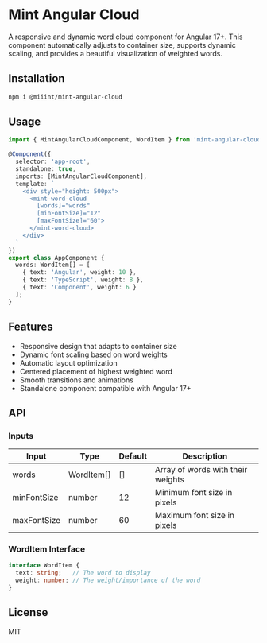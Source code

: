 # Mint Angular Cloud

A responsive and dynamic word cloud component for Angular 17+. This component automatically adjusts to container size, supports dynamic scaling, and provides a beautiful visualization of weighted words.

## Installation

```bash
npm i @miiint/mint-angular-cloud
```

## Usage

```typescript
import { MintAngularCloudComponent, WordItem } from 'mint-angular-cloud';

@Component({
  selector: 'app-root',
  standalone: true,
  imports: [MintAngularCloudComponent],
  template: `
    <div style="height: 500px">
      <mint-word-cloud 
        [words]="words"
        [minFontSize]="12"
        [maxFontSize]="60">
      </mint-word-cloud>
    </div>
  `
})
export class AppComponent {
  words: WordItem[] = [
    { text: 'Angular', weight: 10 },
    { text: 'TypeScript', weight: 8 },
    { text: 'Component', weight: 6 }
  ];
}
```

## Features

- Responsive design that adapts to container size
- Dynamic font scaling based on word weights
- Automatic layout optimization
- Centered placement of highest weighted word
- Smooth transitions and animations
- Standalone component compatible with Angular 17+

## API

### Inputs

| Input | Type | Default | Description |
|-------|------|---------|-------------|
| words | WordItem[] | [] | Array of words with their weights |
| minFontSize | number | 12 | Minimum font size in pixels |
| maxFontSize | number | 60 | Maximum font size in pixels |

### WordItem Interface

```typescript
interface WordItem {
  text: string;   // The word to display
  weight: number; // The weight/importance of the word
}
```

## License

MIT